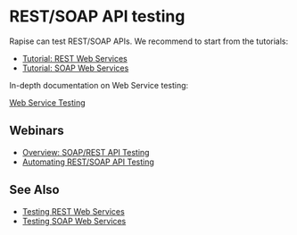 # REST/SOAP API testing

Rapise can test REST/SOAP APIs. We recommend to start from the tutorials:

- [Tutorial: REST Web Services](/Guide/tutorial_web_services_rest/)
- [Tutorial: SOAP Web Services](/Guide/tutorial_soap_web_services/)

In-depth documentation on Web Service testing:

[Web Service Testing](/Guide/web_service_testing/)

## Webinars

- [Overview: SOAP/REST API Testing](https://youtu.be/NbyqdeFoXtw)
- [Automating REST/SOAP API Testing](https://youtu.be/NJhRDYPiCH0?t=218)

## See Also

- [Testing REST Web Services](/Guide/rest_web_service/)
- [Testing SOAP Web Services](/Guide/soap_web_services/)